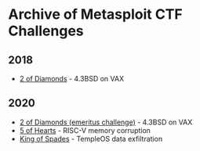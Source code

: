 # Archive of Metasploit CTF Challenges

## 2018

* [2 of Diamonds](2018/2_of_diamonds) - 4.3BSD on VAX

## 2020

* [2 of Diamonds (emeritus challenge)](2020/2_of_diamonds) - 4.3BSD on VAX
* [5 of Hearts](2020/5_of_hearts) - RISC-V memory corruption
* [King of Spades](2020/king_of_spades) - TempleOS data exfiltration
